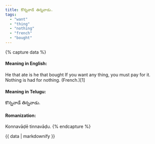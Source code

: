 ```yaml
---
title: కొన్నవాడే తిన్నవాడు.
tags:
  - "want"
  - "thing"
  - "nothing"
  - "french"
  - "bought"
---
```


{% capture data %}
#### Meaning in English:
He that ate is he that bought
If you want any thing, you must pay for it.
Nothing is had for nothing. (French.)[1]

#### Meaning in Telugu:
కొన్నవాడే తిన్నవాడు.

#### Romanization:
Konnavāḍē tinnavāḍu.
{% endcapture %}

{{ data | markdownify }}

